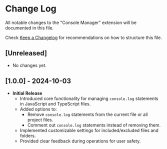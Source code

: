 # Change Log

All notable changes to the "Console Manager" extension will be documented in this file.

Check [Keep a Changelog](http://keepachangelog.com/) for recommendations on how to structure this file.

## [Unreleased]

- No changes yet.

## [1.0.0] - 2024-10-03

- **Initial Release**
  - Introduced core functionality for managing `console.log` statements in JavaScript and TypeScript files.
  - Added options to:
    - Remove `console.log` statements from the current file or all project files.
    - Comment out `console.log` statements instead of removing them.
  - Implemented customizable settings for included/excluded files and folders.
  - Provided clear feedback during operations for user safety.
